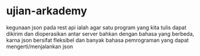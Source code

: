 # ujian-arkademy
kegunaan json pada rest api
ialah agar satu program yang kita tulis dapat dikirim dan dioperasikan antar server bahkan dengan bahasa yang berbeda, karna json bersifat fleksibel dan banyak bahasa pemrograman yang dapat mengerti/menjalankan json
